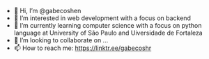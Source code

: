 - 👋 Hi, I’m @gabecoshen
- 👀 I’m interested in web development with a focus on backend
- 🌱 I’m currently learning computer science with a focus on python language at University of São Paulo and Uiversidade de Fortaleza
- 💞️ I’m looking to collaborate on ...
- 📫 How to reach me: https://linktr.ee/gabecoshr

<!---
gabecoshen/gabecoshen is a ✨ special ✨ repository because its `README.md` (this file) appears on your GitHub profile.
You can click the Preview link to take a look at your changes.
--->
